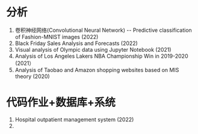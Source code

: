 # 分析
1. 卷积神经网络(Convolutional Neural Network) -- Predictive classification of Fashion-MNIST images (2022)
2. Black Friday Sales Analysis and Forecasts (2022)
3. Visual analysis of Olympic data using Jupyter Notebook (2021)
4. Analysis of Los Angeles Lakers NBA Championship Win in 2019-2020 (2021）
5. Analysis of Taobao and Amazon shopping websites based on MIS theory (2020)

# 代码作业+数据库+系统
1. Hospital outpatient management system (2022)
2. 

